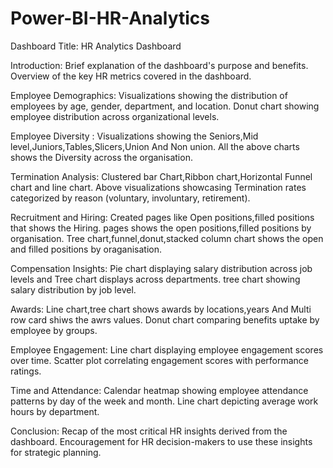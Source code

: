 # Power-BI-HR-Analytics
Dashboard Title: HR Analytics Dashboard

Introduction:
Brief explanation of the dashboard's purpose and benefits.
Overview of the key HR metrics covered in the dashboard.

Employee Demographics:
Visualizations showing the distribution of employees by age, gender, department, and location.
Donut chart showing employee distribution across organizational levels.

Employee Diversity :
Visualizations showing the Seniors,Mid level,Juniors,Tables,Slicers,Union And Non union.
All the above charts shows the Diversity across the organisation.

Termination Analysis:
Clustered bar Chart,Ribbon chart,Horizontal Funnel chart and line chart.
Above visualizations showcasing Termination rates categorized by reason (voluntary, involuntary, retirement).

Recruitment and Hiring:
Created pages like Open positions,filled positions that shows the Hiring.
pages shows the open positions,filled positions by organisation.
Tree chart,funnel,donut,stacked column chart shows the open and filled positions by oraganisation.

Compensation Insights:
Pie chart displaying salary distribution across job levels and Tree chart displays across departments.
tree chart showing salary distribution by job level.

Awards:
Line chart,tree chart shows awards by locations,years And Multi row card shiws the awrs values.
Donut chart comparing benefits uptake by employee by groups.

Employee Engagement:
Line chart displaying employee engagement scores over time.
Scatter plot correlating engagement scores with performance ratings.

Time and Attendance:
Calendar heatmap showing employee attendance patterns by day of the week and month.
Line chart depicting average work hours by department.

Conclusion:
Recap of the most critical HR insights derived from the dashboard.
Encouragement for HR decision-makers to use these insights for strategic planning.
